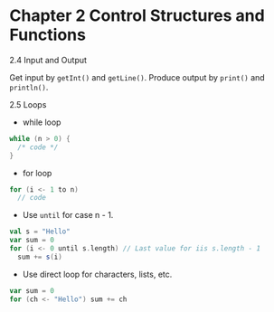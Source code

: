 Chapter 2 Control Structures and Functions
==========================================

2.4 Input and Output

Get input by `getInt()` and `getLine()`. Produce output by `print()` and `println()`.

2.5 Loops

* while loop

```scala
while (n > 0) {
  /* code */
}
```

* for loop

```scala
for (i <- 1 to n)
  // code
```

* Use `until` for case n - 1.

```scala
val s = "Hello"
var sum = 0
for (i <- 0 until s.length) // Last value for iis s.length - 1
  sum += s(i)
```

* Use direct loop for characters, lists, etc.

```scala
var sum = 0
for (ch <- "Hello") sum += ch
```
